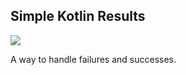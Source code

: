 Simple Kotlin Results
---

[![](https://jitpack.io/v/MarkDucommun/Results.svg)](https://jitpack.io/#MarkDucommun/Results)

A way to handle failures and successes.